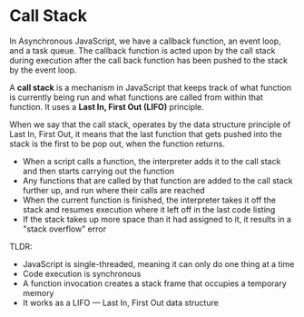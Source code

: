 # Call Stack

In Asynchronous JavaScript, we have a callback function, an event loop, and a task queue. The callback function is acted upon by the call stack during execution after the call back function has been pushed to the stack by the event loop.

A **call stack** is a mechanism in JavaScript that keeps track of what function is currently being run and what functions are called from within that function.  It uses a **Last In, First Out (LIFO)** principle.

When we say that the call stack, operates by the data structure principle of Last In, First Out, it means that the last function that gets pushed into the stack is the first to be pop out, when the function returns.

* When a script calls a function, the interpreter adds it to the call stack and then starts carrying out the function
* Any functions that are called by that function are added to the call stack further up, and run where their calls are reached
* When the current function is finished, the interpreter takes it off the stack and resumes execution where it left off in the last code listing
* If the stack takes up more space than it had assigned to it, it results in a "stack overflow" error


TLDR: 
* JavaScript is single-threaded, meaning it can only do one thing at a time
* Code execution is synchronous
* A function invocation creates a stack frame that occupies a temporary memory
* It works as a LIFO — Last In, First Out data structure